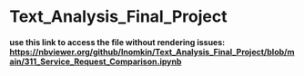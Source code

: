# Text_Analysis_Final_Project
#### use this link to access the file without rendering issues: https://nbviewer.org/github/lnomkin/Text_Analysis_Final_Project/blob/main/311_Service_Request_Comparison.ipynb
